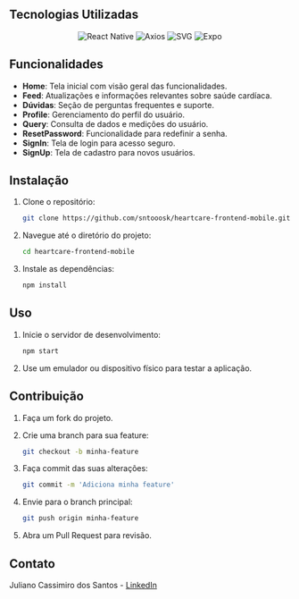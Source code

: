 ## Tecnologias Utilizadas

<p align="center">
  <img src="https://img.shields.io/badge/react_native-%2320232a.svg?style=for-the-badge&logo=react&logoColor=%2361DAFB" alt="React Native" />
  <img src="https://img.shields.io/badge/axios-%5E0.21.1-61DAFB?style=for-the-badge&logo=axios&logoColor=white" alt="Axios" />
  <img src="https://img.shields.io/badge/SVG-black?style=for-the-badge&logo=svg&logoColor=white" alt="SVG" />
  <img src="https://img.shields.io/badge/expo-1C1E24?style=for-the-badge&logo=expo&logoColor=white" alt="Expo" />
</p>

## Funcionalidades

- **Home**: Tela inicial com visão geral das funcionalidades.
- **Feed**: Atualizações e informações relevantes sobre saúde cardíaca.
- **Dúvidas**: Seção de perguntas frequentes e suporte.
- **Profile**: Gerenciamento do perfil do usuário.
- **Query**: Consulta de dados e medições do usuário.
- **ResetPassword**: Funcionalidade para redefinir a senha.
- **SignIn**: Tela de login para acesso seguro.
- **SignUp**: Tela de cadastro para novos usuários.

## Instalação

1. Clone o repositório:

    ```bash
    git clone https://github.com/sntooosk/heartcare-frontend-mobile.git
    ```

2. Navegue até o diretório do projeto:

    ```bash
    cd heartcare-frontend-mobile
    ```

3. Instale as dependências:

    ```bash
    npm install
    ```

## Uso

1. Inicie o servidor de desenvolvimento:

    ```bash
    npm start
    ```

2. Use um emulador ou dispositivo físico para testar a aplicação.

## Contribuição

1. Faça um fork do projeto.
2. Crie uma branch para sua feature:

    ```bash
    git checkout -b minha-feature
    ```

3. Faça commit das suas alterações:

    ```bash
    git commit -m 'Adiciona minha feature'
    ```

4. Envie para o branch principal:

    ```bash
    git push origin minha-feature
    ```

5. Abra um Pull Request para revisão.

## Contato

Juliano Cassimiro dos Santos - [LinkedIn](https://www.linkedin.com/in/sntooosk)
